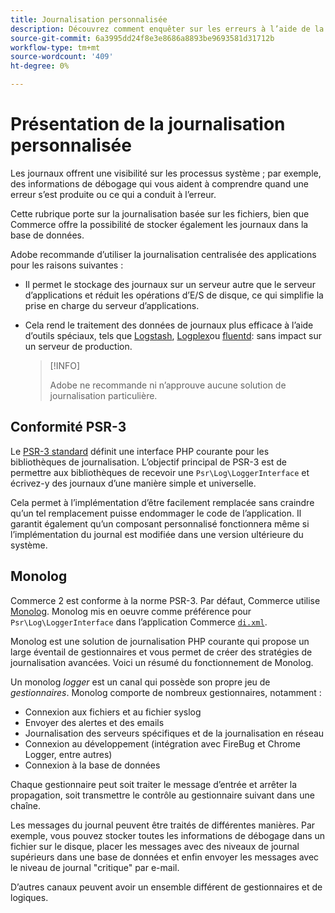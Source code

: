 ```yaml
---
title: Journalisation personnalisée
description: Découvrez comment enquêter sur les erreurs à l’aide de la journalisation personnalisée.
source-git-commit: 6a3995dd24f8e3e8686a8893be9693581d31712b
workflow-type: tm+mt
source-wordcount: '409'
ht-degree: 0%

---
```



# Présentation de la journalisation personnalisée

Les journaux offrent une visibilité sur les processus système ; par exemple, des informations de débogage qui vous aident à comprendre quand une erreur s’est produite ou ce qui a conduit à l’erreur.

Cette rubrique porte sur la journalisation basée sur les fichiers, bien que Commerce offre la possibilité de stocker également les journaux dans la base de données.

Adobe recommande d’utiliser la journalisation centralisée des applications pour les raisons suivantes :

- Il permet le stockage des journaux sur un serveur autre que le serveur d’applications et réduit les opérations d’E/S de disque, ce qui simplifie la prise en charge du serveur d’applications.

- Cela rend le traitement des données de journaux plus efficace à l’aide d’outils spéciaux, tels que [Logstash], [Logplex]ou [fluentd]: sans impact sur un serveur de production.

   >[!INFO]
   >
   >Adobe ne recommande ni n’approuve aucune solution de journalisation particulière.

## Conformité PSR-3

Le [PSR-3 standard][laminas] définit une interface PHP courante pour les bibliothèques de journalisation. L’objectif principal de PSR-3 est de permettre aux bibliothèques de recevoir une `Psr\Log\LoggerInterface` et écrivez-y des journaux d’une manière simple et universelle.

Cela permet à l’implémentation d’être facilement remplacée sans craindre qu’un tel remplacement puisse endommager le code de l’application. Il garantit également qu’un composant personnalisé fonctionnera même si l’implémentation du journal est modifiée dans une version ultérieure du système.

## Monolog

Commerce 2 est conforme à la norme PSR-3. Par défaut, Commerce utilise [Monolog]. Monolog mis en oeuvre comme préférence pour `Psr\Log\LoggerInterface` dans l’application Commerce [`di.xml`][di].

Monolog est une solution de journalisation PHP courante qui propose un large éventail de gestionnaires et vous permet de créer des stratégies de journalisation avancées. Voici un résumé du fonctionnement de Monolog.

Un monolog _logger_ est un canal qui possède son propre jeu de _gestionnaires_. Monolog comporte de nombreux gestionnaires, notamment :

- Connexion aux fichiers et au fichier syslog
- Envoyer des alertes et des emails
- Journalisation des serveurs spécifiques et de la journalisation en réseau
- Connexion au développement (intégration avec FireBug et Chrome Logger, entre autres)
- Connexion à la base de données

Chaque gestionnaire peut soit traiter le message d’entrée et arrêter la propagation, soit transmettre le contrôle au gestionnaire suivant dans une chaîne.

Les messages du journal peuvent être traités de différentes manières. Par exemple, vous pouvez stocker toutes les informations de débogage dans un fichier sur le disque, placer les messages avec des niveaux de journal supérieurs dans une base de données et enfin envoyer les messages avec le niveau de journal &quot;critique&quot; par e-mail.

D’autres canaux peuvent avoir un ensemble différent de gestionnaires et de logiques.

<!-- link definitions -->

[di]: https://github.com/magento/magento2/blob/2.4/app/etc/di.xml#L9
[fluentd]: http://www.fluentd.org
[laminas]: https://docs.laminas.dev/laminas-log/
[Logplex]: https://devcenter.heroku.com/articles/logplex
[Logstash]: https://www.elastic.co/products/logstash
[Monolog]: https://github.com/Seldaek/monolog
